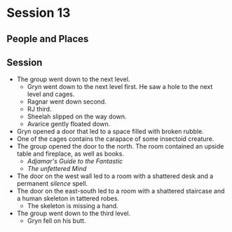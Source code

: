 # Session 13
## People and Places
## Session
* The group went down to the next level.
	* Gryn went down to the next level first. He saw a hole to the next level and cages.
	* Ragnar went down second.
	* RJ third.
	* Sheelah slipped on the way down.
	* Avarice gently floated down.
* Gryn opened a door that led to a space filled with broken rubble.
* One of the cages contains the carapace of some insectoid creature.
* The group opened the door to the north. The room contained an upside table and fireplace, as well as books.
	* _Adjamar's Guide to the Fantastic_
	* _The unfettered Mind_
* The door on the west wall led to a room with a shattered desk and a permanent _silence_ spell.
* The door on the east-south led to a room with a shattered staircase and a human skeleton in tattered robes.
	* The skeleton is missing a hand.
* The group went down to the third level.
	* Gryn fell on his butt.
<!--stackedit_data:
eyJoaXN0b3J5IjpbLTE2ODk4Nzc4ODcsLTIxMDYyNTIyMDksLT
ExOTEzNjExMDNdfQ==
-->